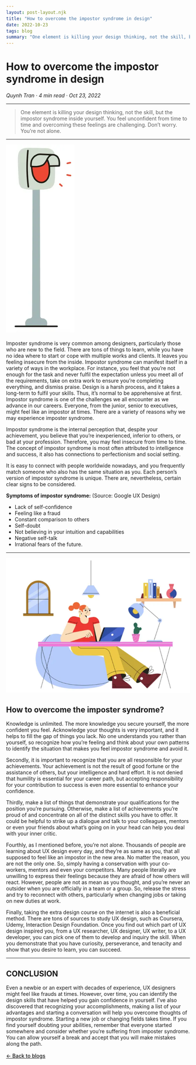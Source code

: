 ```yaml
---
layout: post-layout.njk
title: "How to overcome the impostor syndrome in design"
date: 2022-10-23
tags: blog
summary: "One element is killing your design thinking, not the skill, but the impostor syndrome inside yourself. You feel unconfident from time to time and overcoming these feelings are challenging. Don’t worry. You’re not alone."
---
```


# How to overcome the impostor syndrome in design

*Quynh Tran · 4 min read · Oct 23, 2022*

<hr class="section-divider">

> One element is killing your design thinking, not the skill, but the impostor syndrome inside yourself. You feel unconfident from time to time and overcoming these feelings are challenging. Don’t worry. You’re not alone.

<hr class="section-divider">

![Illustration by Ivan Mesaroš](/assets/blog-4,1.webp)

Imposter syndrome is very common among designers, particularly those who are new to the field. There are tons of things to learn, while you have no idea where to start or cope with multiple works and clients. It leaves you feeling insecure from the inside. Impostor syndrome can manifest itself in a variety of ways in the workplace. For instance, you feel that you’re not enough for the task and never fulfil the expectation unless you meet all of the requirements, take on extra work to ensure you’re completing everything, and dismiss praise. Design is a harsh process, and it takes a long-term to fulfil your skills. Thus, it’s normal to be apprehensive at first. Impostor syndrome is one of the challenges we all encounter as we advance in our careers. Everyone, from the junior, senior to executives, might feel like an impostor at times. There are a variety of reasons why we may experience imposter syndrome.

Impostor syndrome is the internal perception that, despite your achievement, you believe that you’re inexperienced, inferior to others, or bad at your profession. Therefore, you may feel insecure from time to time. The concept of impostor syndrome is most often attributed to intelligence and success, it also has connections to perfectionism and social setting.

It is easy to connect with people worldwide nowadays, and you frequently match someone who also has the same situation as you. Each person’s version of impostor syndrome is unique. There are, nevertheless, certain clear signs to be considered.

**Symptoms of impostor syndrome:** (Source: Google UX Design)
- Lack of self-confidence
- Feeling like a fraud
- Constant comparison to others
- Self-doubt
- Not believing in your intuition and capabilities
- Negative self-talk
- Irrational fears of the future.

<hr class="section-divider">

![Illustration by Author](/assets/blog-4,2.webp)

## How to overcome the imposter syndrome?

Knowledge is unlimited. The more knowledge you secure yourself, the more confident you feel. Acknowledge your thoughts is very important, and it helps to fill the gap of things you lack. No one understands you rather than yourself, so recognize how you’re feeling and think about your own patterns to identify the situation that makes you feel impostor syndrome and avoid it.

Secondly, it is important to recognize that you are all responsible for your achievements. Your achievement is not the result of good fortune or the assistance of others, but your intelligence and hard effort. It is not denied that humility is essential for your career path, but accepting responsibility for your contribution to success is even more essential to enhance your confidence.

Thirdly, make a list of things that demonstrate your qualifications for the position you’re pursuing. Otherwise, make a list of achievements you’re proud of and concentrate on all of the distinct skills you have to offer. It could be helpful to strike up a dialogue and talk to your colleagues, mentors or even your friends about what’s going on in your head can help you deal with your inner critic.

Fourthly, as I mentioned before, you’re not alone. Thousands of people are learning about UX design every day, and they’re as same as you, that all supposed to feel like an impostor in the new area. No matter the reason, you are not the only one. So, simply having a conservation with your co-workers, mentors and even your competitors. Many people literally are unwilling to express their feelings because they are afraid of how others will react. However, people are not as mean as you thought, and you’re never an outsider when you are officially in a team or a group. So, release the stress and try to reconnect with others, particularly when changing jobs or taking on new duties at work.

Finally, taking the extra design course on the internet is also a beneficial method. There are tons of sources to study UX design, such as Coursera, Udemy, Interaction Design Foundation. Once you find out which part of UX design inspired you, from a UX researcher, UX designer, UX writer, to a UX developer, you can pick one of them to develop and inquiry the skill. When you demonstrate that you have curiosity, perseverance, and tenacity and show that you desire to learn, you can succeed.

<hr class="section-divider">

## CONCLUSION

Even a newbie or an expert with decades of experience, UX designers might feel like frauds at times. However, over time, you can identify the design skills that have helped you gain confidence in yourself. I’ve also discovered that recognizing your accomplishments, making a list of your advantages and starting a conversation will help you overcome thoughts of impostor syndrome. Starting a new job or changing fields takes time. If you find yourself doubting your abilities, remember that everyone started somewhere and consider whether you’re suffering from imposter syndrome. You can allow yourself a break and accept that you will make mistakes along the path.

<a href="/#blogs" style="color: var(--accentColor); font-weight: 500; text-decoration: underline; display: block; margin-top: 1rem;">&larr; Back to blogs</a>